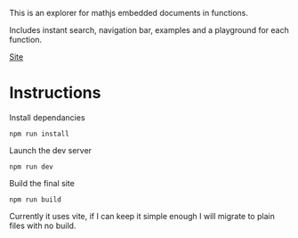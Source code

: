 This is an explorer for mathjs embedded documents in functions.

Includes instant search, navigation bar, examples and a playground for each function.

[Site](https://dvd101x.github.io/mathHelp/)

# Instructions

Install dependancies
```
npm run install
```
Launch the dev server
```
npm run dev
````
Build the final site
```
npm run build
```

Currently it uses vite, if I can keep it simple enough I will migrate to plain files with no build.
